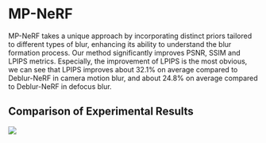 # MP-NeRF
MP-NeRF takes a unique approach by incorporating distinct priors tailored to different types of blur, enhancing its ability to understand the blur formation process. Our method significantly improves PSNR, SSIM and LPIPS metrics. Especially, the improvement of LPIPS is the most obvious, we can see that LPIPS improves about 32.1\% on average compared to Deblur-NeRF in camera motion blur, and about 24.8\% on average compared to Deblur-NeRF in defocus blur.

## Comparison of Experimental Results
![](https://github.com/luckhui0505/MP-NeRF/master/master/result.png)  

